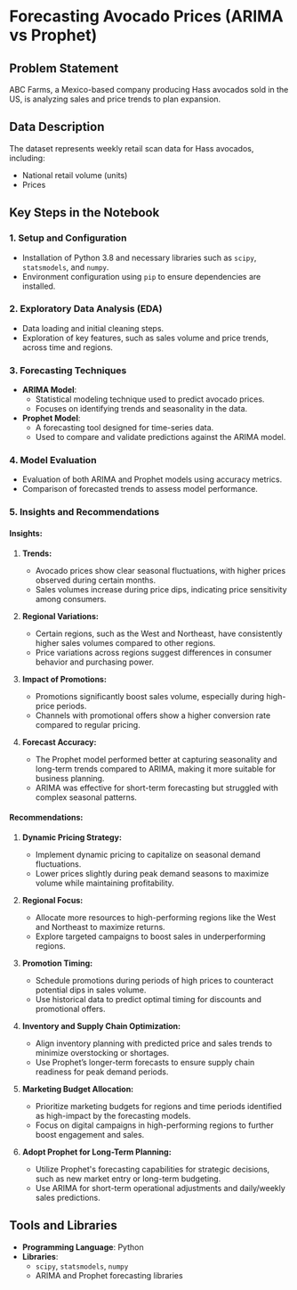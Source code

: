 # Forecasting Avocado Prices (ARIMA vs Prophet)

## Problem Statement
ABC Farms, a Mexico-based company producing Hass avocados sold in the US, is analyzing sales and price trends to plan expansion.

## Data Description
The dataset represents weekly retail scan data for Hass avocados, including:
- National retail volume (units)
- Prices

## Key Steps in the Notebook

### 1. Setup and Configuration
- Installation of Python 3.8 and necessary libraries such as `scipy`, `statsmodels`, and `numpy`.
- Environment configuration using `pip` to ensure dependencies are installed.

### 2. Exploratory Data Analysis (EDA)
- Data loading and initial cleaning steps.
- Exploration of key features, such as sales volume and price trends, across time and regions.

### 3. Forecasting Techniques
- **ARIMA Model**:
  - Statistical modeling technique used to predict avocado prices.
  - Focuses on identifying trends and seasonality in the data.
- **Prophet Model**:
  - A forecasting tool designed for time-series data.
  - Used to compare and validate predictions against the ARIMA model.

### 4. Model Evaluation
- Evaluation of both ARIMA and Prophet models using accuracy metrics.
- Comparison of forecasted trends to assess model performance.

### 5. Insights and Recommendations
#### Insights:
1. **Trends:**
   - Avocado prices show clear seasonal fluctuations, with higher prices observed during certain months.
   - Sales volumes increase during price dips, indicating price sensitivity among consumers.
   
2. **Regional Variations:**
   - Certain regions, such as the West and Northeast, have consistently higher sales volumes compared to other regions.
   - Price variations across regions suggest differences in consumer behavior and purchasing power.

3. **Impact of Promotions:**
   - Promotions significantly boost sales volume, especially during high-price periods.
   - Channels with promotional offers show a higher conversion rate compared to regular pricing.

4. **Forecast Accuracy:**
   - The Prophet model performed better at capturing seasonality and long-term trends compared to ARIMA, making it more suitable for business planning.
   - ARIMA was effective for short-term forecasting but struggled with complex seasonal patterns.

#### Recommendations:
1. **Dynamic Pricing Strategy:**
   - Implement dynamic pricing to capitalize on seasonal demand fluctuations.
   - Lower prices slightly during peak demand seasons to maximize volume while maintaining profitability.

2. **Regional Focus:**
   - Allocate more resources to high-performing regions like the West and Northeast to maximize returns.
   - Explore targeted campaigns to boost sales in underperforming regions.

3. **Promotion Timing:**
   - Schedule promotions during periods of high prices to counteract potential dips in sales volume.
   - Use historical data to predict optimal timing for discounts and promotional offers.

4. **Inventory and Supply Chain Optimization:**
   - Align inventory planning with predicted price and sales trends to minimize overstocking or shortages.
   - Use Prophet’s longer-term forecasts to ensure supply chain readiness for peak demand periods.

5. **Marketing Budget Allocation:**
   - Prioritize marketing budgets for regions and time periods identified as high-impact by the forecasting models.
   - Focus on digital campaigns in high-performing regions to further boost engagement and sales.

6. **Adopt Prophet for Long-Term Planning:**
   - Utilize Prophet's forecasting capabilities for strategic decisions, such as new market entry or long-term budgeting.
   - Use ARIMA for short-term operational adjustments and daily/weekly sales predictions.


## Tools and Libraries
- **Programming Language**: Python
- **Libraries**:
  - `scipy`, `statsmodels`, `numpy`
  - ARIMA and Prophet forecasting libraries
